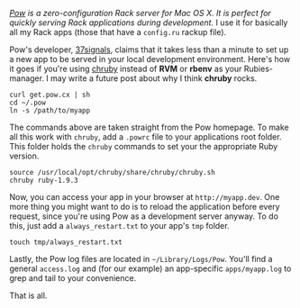 _[Pow](http://pow.cx) is a zero-configuration Rack server for Mac OS X. It is perfect for quickly serving Rack applications during development._ I use it for basically all my Rack apps (those that have a `config.ru` rackup file).

Pow's developer, [37signals](https://37signals.com), claims that it takes less than a minute to set up a new app to be served in your local development environment. Here's how it goes if you're using [chruby](https://github.com/postmodern/chruby) instead of **RVM** or **rbenv** as your Rubies-manager. I may write a future post about why I think **chruby** rocks.

    curl get.pow.cx | sh
    cd ~/.pow
    ln -s /path/to/myapp

The commands above are taken straight from the Pow homepage. To make all this work with `chruby`, add a `.powrc` file to your applications root folder. This folder holds the `chruby` commands to set your the appropriate Ruby version.

    source /usr/local/opt/chruby/share/chruby/chruby.sh
    chruby ruby-1.9.3

Now, you can access your app in your browser at `http://myapp.dev`. One more thing you might want to do is to reload the application before every request, since you're using Pow as a development server anyway. To do this, just add a `always_restart.txt` to your app's `tmp` folder.

    touch tmp/always_restart.txt

Lastly, the Pow log files are located in `~/Library/Logs/Pow`. You'll find a general `access.log` and (for our example) an app-specific `apps/myapp.log` to grep and tail to your convenience.

That is all.